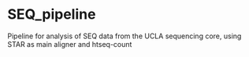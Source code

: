 SEQ_pipeline
============

Pipeline for analysis of SEQ data from the UCLA sequencing core, using STAR as main aligner and htseq-count 
